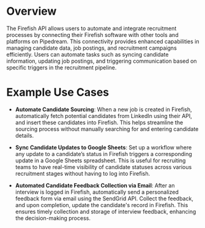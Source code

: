# Overview

The Firefish API allows users to automate and integrate recruitment processes by connecting their Firefish software with other tools and platforms on Pipedream. This connectivity provides enhanced capabilities in managing candidate data, job postings, and recruitment campaigns efficiently. Users can automate tasks such as syncing candidate information, updating job postings, and triggering communication based on specific triggers in the recruitment pipeline.

# Example Use Cases

- **Automate Candidate Sourcing**: When a new job is created in Firefish, automatically fetch potential candidates from LinkedIn using their API, and insert these candidates into Firefish. This helps streamline the sourcing process without manually searching for and entering candidate details.

- **Sync Candidate Updates to Google Sheets**: Set up a workflow where any update to a candidate’s status in Firefish triggers a corresponding update in a Google Sheets spreadsheet. This is useful for recruiting teams to have real-time visibility of candidate statuses across various recruitment stages without having to log into Firefish.

- **Automated Candidate Feedback Collection via Email**: After an interview is logged in Firefish, automatically send a personalized feedback form via email using the SendGrid API. Collect the feedback, and upon completion, update the candidate's record in Firefish. This ensures timely collection and storage of interview feedback, enhancing the decision-making process.
